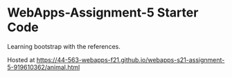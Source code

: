 # WebApps-Assignment-5 Starter Code
Learning bootstrap with the references.

Hosted at <https://44-563-webapps-f21.github.io/webapps-s21-assignment-5-919610362/animal.html>